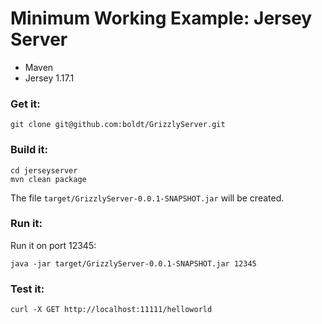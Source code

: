 # Minimum Working Example: Jersey Server

* Maven
* Jersey 1.17.1

### Get it:

```
git clone git@github.com:boldt/GrizzlyServer.git
```

### Build it:

```	
cd jerseyserver
mvn clean package
```

The file `target/GrizzlyServer-0.0.1-SNAPSHOT.jar` will be created.

### Run it:

Run it on port 12345:

```
java -jar target/GrizzlyServer-0.0.1-SNAPSHOT.jar 12345
```	

### Test it:

```
curl -X GET http://localhost:11111/helloworld
```
